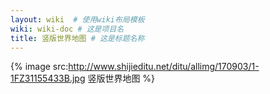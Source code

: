 ```yaml
---
layout: wiki  # 使用wiki布局模板
wiki: wiki-doc # 这是项目名
title: 竖版世界地图 # 这是标题名称
---
```


{% image src:http://www.shijieditu.net/ditu/allimg/170903/1-1FZ31155433B.jpg 竖版世界地图 %}